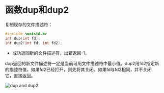 # 函数dup和dup2

复制现存的文件描述符：

```c
#include <unistd.h>
int dup(int fd);
int dup2(int fd, int fd2);
```

* 成功返回新的文件描述符，出错返回-1。

dup返回的新文件描述符一定是当前可用文件描述符中最小值。dup2用fd2指定新的描述符值。如果fd2已经打开，则先将其关闭。如果fd与fd2相同，并不关闭它，直接返回。

![dup and dup2](http://i.imgur.com/ULu6q03.png)
